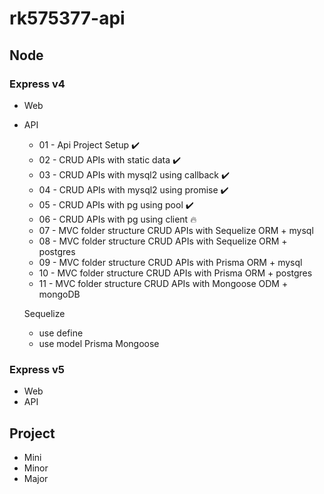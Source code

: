 # rk575377-api

## Node

### Express v4

- Web
- API
  - 01 - Api Project Setup ✔️
  - 02 - CRUD APIs with static data ✔️
  - 03 - CRUD APIs with mysql2 using callback ✔️
  - 04 - CRUD APIs with mysql2 using promise ✔️
  - 05 - CRUD APIs with pg using pool ✔️
  - 06 - CRUD APIs with pg using client 🔥
  - 07 - MVC folder structure CRUD APIs with Sequelize ORM + mysql
  - 08 - MVC folder structure CRUD APIs with Sequelize ORM + postgres
  - 09 - MVC folder structure CRUD APIs with Prisma ORM + mysql
  - 10 - MVC folder structure CRUD APIs with Prisma ORM + postgres
  - 11 - MVC folder structure CRUD APIs with Mongoose ODM + mongoDB

  Sequelize
    - use define
    - use model
  Prisma
  Mongoose

### Express v5

- Web
- API

## Project

- Mini
- Minor
- Major
